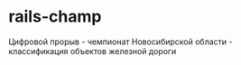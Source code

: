# rails-champ
Цифровой прорыв - чемпионат Новосибирской области - классификация объектов железной дороги

